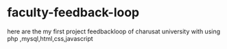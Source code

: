 # faculty-feedback-loop
here are the my first project feedbackloop of charusat university with using php ,mysql,html,css,javascript
